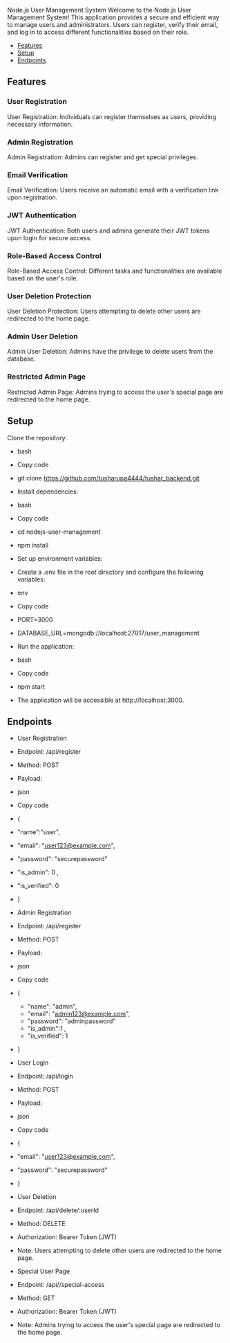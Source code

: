 
Node.js User Management System
Welcome to the Node.js User Management System! This application provides a secure and efficient way to manage users and administrators. Users can register, verify their email, and log in to access different functionalities based on their role.

- [Features](#features)
- [Setup](#setup)
- [Endpoints](#endpoints)

## Features

### User Registration
User Registration: Individuals can register themselves as users, providing necessary information.

### Admin Registration
Admin Registration: Admins can register and get special privileges.

### Email Verification
Email Verification: Users receive an automatic email with a verification link upon registration.

### JWT Authentication
JWT Authentication: Both users and admins generate their JWT tokens upon login for secure access.

### Role-Based Access Control
Role-Based Access Control: Different tasks and functionalities are available based on the user's role.

### User Deletion Protection
User Deletion Protection: Users attempting to delete other users are redirected to the home page.

### Admin User Deletion
Admin User Deletion: Admins have the privilege to delete users from the database.

### Restricted Admin Page
Restricted Admin Page: Admins trying to access the user's special page are redirected to the home page.



## Setup
Clone the repository:

- bash
- Copy code
- git clone https://github.com/tusharupa4444/tushar_backend.git
- Install dependencies:

- bash
- Copy code
- cd nodejs-user-management
- npm install
- Set up environment variables:

- Create a .env file in the root directory and configure the following variables:

- env
- Copy code
- PORT=3000
- DATABASE_URL=mongodb://localhost:27017/user_management


- Run the application:

- bash
- Copy code
- npm start
- The application will be accessible at http://localhost:3000.


## Endpoints


- User Registration
- Endpoint: /api/register
- Method: POST
- Payload:
- json
- Copy code
- {
 - "name":"user",  
 - "email": "user123@example.com",
 - "password": "securepassword"
 - "is_admin": 0 ,
 - "is_verified": 0
- }


- Admin Registration
- Endpoint: /api/register
- Method: POST
- Payload:
- json
- Copy code
- {
  - "name": "admin",
  - "email": "admin123@example.com",
  - "password": "adminpassword"
  - "is_admin":1 ,
  - "is_verified": 1
- }


- User Login
- Endpoint: /api/login
- Method: POST
- Payload:
- json
- Copy code
- {
-  "email": "user123@example.com",
-  "password": "securepassword"
- }




- User Deletion
- Endpoint: /api/delete/:userId
- Method: DELETE
- Authorization: Bearer Token (JWT)
- Note: Users attempting to delete other users are redirected to the home page.

- Special User Page
- Endpoint: /api//special-access
- Method: GET
- Authorization: Bearer Token (JWT)
- Note: Admins trying to access the user's special page are redirected to the home page.
